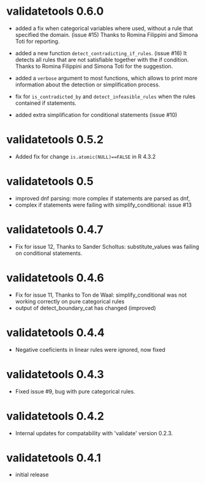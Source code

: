 # validatetools 0.6.0

* added a fix when categorical variables where used, without a rule that specified the domain. (issue #15) Thanks to
Romina Filippini and Simona Toti for reporting. 

* added a new function `detect_contradicting_if_rules`. (issue #16)
  It detects all rules that are not satisfiable together with the if condition.
  Thanks to Romina Filippini and Simona Toti for the suggestion.
  
* added a `verbose` argument to most functions, which allows to print more information
  about the detection or simplification process.
  
* fix for `is_contradicted_by` and `detect_infeasible_rules` when the rules contained 
if statements.

* added extra simplification for conditional statements (issue #10)
  
# validatetools 0.5.2

* Added fix for change `is.atomic(NULL)==FALSE` in R 4.3.2

# validatetools 0.5

* improved dnf parsing: more complex if statements are parsed as dnf, 
* complex if statements were failing with simplify_conditional: issue #13

# validatetools 0.4.7

* Fix for issue 12, Thanks to Sander Scholtus: substitute_values was failing on conditional statements.

# validatetools 0.4.6

* Fix for issue 11, Thanks to Ton de Waal: simplify_conditional was not working
correctly on pure categorical rules
* output of detect_boundary_cat has changed (improved)

# validatetools 0.4.4

* Negative coeficients in linear rules were ignored, now fixed

# validatetools 0.4.3

* Fixed issue #9, bug with pure categorical rules.

# validatetools 0.4.2

* Internal updates for compatability with 'validate' version 0.2.3.

# validatetools 0.4.1

* initial release
